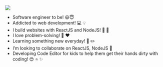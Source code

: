 <img src="https://media.giphy.com/media/icJCUGCZQ8ClOFUVKA/giphy.gif">

- Software engineer to be! :smiley::innocent:
- Addicted to web development! :computer: :bulb:
- I build websites with ReactJS and NodeJS! :hammer: :wrench:
- I love problem-solving! :muscle: :heart:
- Learning something new everyday! :calendar: :pencil2:
- I’m looking to collaborate on ReactJS, NodeJS :mag_right:
- Developing Code Editor for kids to help them get their hands dirty with coding! :heart_eyes: :star: :sparkles:


